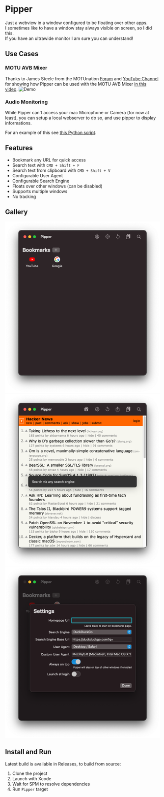 # Pipper
Just a webview in a window configured to be floating over other apps.<br>
I sometimes like to have a window stay always visible on screen, so I did this.<br>
If you have an ultrawide monitor I am sure you can understand!

## Use Cases
### MOTU AVB Mixer
Thanks to James Steele from the MOTUnation [Forum](https://www.motunation.com/forum/index.php) and [YouTube Channel](https://www.youtube.com/user/MOTUNATION) for showing how Pipper can be used with the MOTU AVB Mixer [in this video](https://www.youtube.com/watch?v=uZrAAGjKsAI).
![Demo](Gallery/demo.gif)

### Audio Monitoring
While Pipper can't access your mac Microphone or Camera (for now at least), you can setup a local webserver to do so, and use pipper to display informations.

For an example of this see [this Python script](https://github.com/curzel-it/pipper/blob/main/docs/use-cases/audio-reporting/audio_reporting.py).

## Features
* Bookmark any URL for quick access
* Search text with `CMD + Shift + F`
* Search text from clipboard with `CMD + Shift + V`
* Configurable User Agent
* Configurable Search Engine
* Floats over other windows (can be disabled)
* Supports multiple windows
* No tracking

## Gallery
![Bookmarks](Gallery/bookmarks.png)
![Search](Gallery/search.png)
![Settings](Gallery/settings.png)


## Install and Run
Latest build is available in Releases, to build from source:

1. Clone the project
1. Launch with Xcode
1. Wait for SPM to resolve dependencies
1. Run `Pipper` target
 
